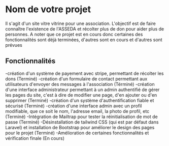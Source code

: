 # Nom de votre projet
Il s'agit d'un site vitre vitrine pour une association. L'objectif est de faire connaître l'existence de l'ASSEDA et récolter plus de don pour aider plus de personnes.
A noter que ce projet est en cours donc certaines des fonctionnalités sont déjà terminées, d'autres sont en cours et d'autres sont prévues
## Fonctionnalités
-création d'un système de payement avec stripe, permettant de récolter les dons (Terminé)
-création d'un formulaire de contact permettant aux utilisateurs d'envoyer des messages à l'association (Términé)
-création d'une interface administrateur permettant à un admin authentifié de gérer les pages du site, c'est à dire de modifier une page, d'en ajouter ou d'en supprimer (Terminé)
-création d'un système d'authentification fiable et sécurisé (Terminé)
-création d'une interface admin avec un profil modifiable, que ce soit le nom, l'adresse email, la photo de profil, etc (Terminé)
-Intégration de Mailtrap pour tester la réinitialisation de mot de passe (Terminé)
-Désinstallation de tailwind CSS (qui est par défaut dans Laravel) et installation de Bootstrap pour améliorer le design des pages pour le projet (Terminé)
-Amélioration de certaines fonctionnalités et vérification finale (En cours)



